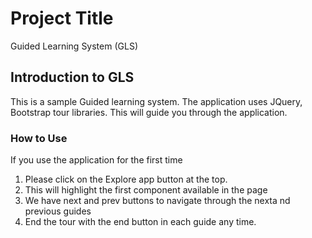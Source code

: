 # Project Title

Guided Learning System (GLS)

## Introduction to GLS

This is a sample Guided learning system. The application uses JQuery, Bootstrap tour libraries. This will guide you through the application.

### How to Use
If you use the application for the first time 

1) Please click on the Explore app button at the top.
2) This will highlight the first component available in the page
3) We have next and prev buttons to navigate through the nexta nd previous guides
4) End the tour with the end button in each guide any time.

